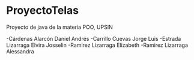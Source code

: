 # ProyectoTelas
Proyecto de java de la materia POO, UPSIN

-Cárdenas Alarcón Daniel Andrés
-Carrillo Cuevas Jorge Luis
-Estrada Lizarraga Elvira Josselin
-Ramirez Lizarraga Elizabeth
-Ramirez Lizarraga Alessandra
